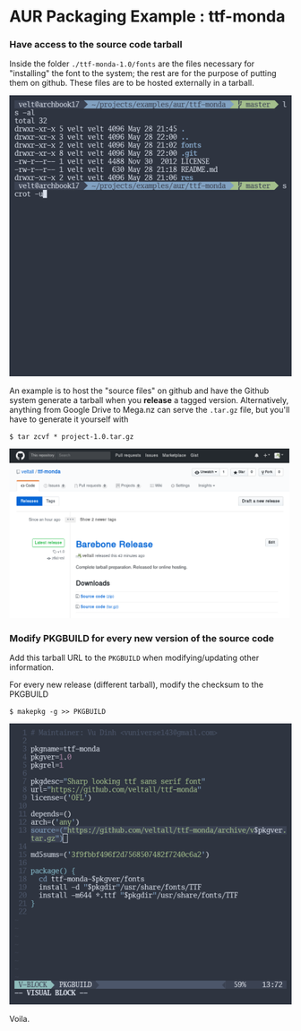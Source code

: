 # AUR Packaging Example : ttf-monda

### Have access to the source code tarball

Inside the folder `./ttf-monda-1.0/fonts` are the files necessary for "installing" the font to the system; the rest are for the purpose of putting them on github. These files are to be hosted externally in a tarball.

![](./res/monda-git.png)

An example is to host the "source files" on github and have the Github system generate a tarball when you **release** a tagged version. Alternatively, anything from Google Drive to Mega.nz can serve the `.tar.gz` file, but you'll have to generate it yourself with

    $ tar zcvf * project-1.0.tar.gz

<p><img src="./res/git-release.png" width="500px" /></p>

### Modify PKGBUILD for every new version of the source code

Add this tarball URL to the `PKGBUILD` when modifying/updating other information.

For every new release (different tarball), modify the checksum to the PKGBUILD

    $ makepkg -g >> PKGBUILD

![](./res/pkg-src.png)

Voila.
